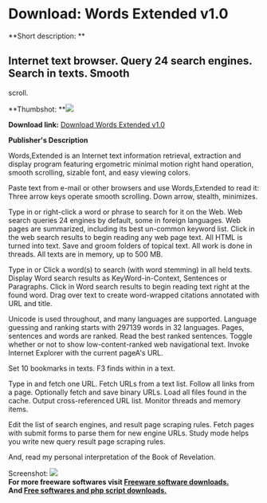 # Download: Words Extended v1.0

**Short description: **

## Internet text browser. Query 24 search engines. Search in texts. Smooth
scroll.

  
**Thumbshot: **![](http://www.freewarefiles.com/screenshot/wordsextended_md.jpg)   
  
**Download link:** [Download Words Extended v1.0](http://freesoftwares.boysofts.com/Words-Extended-V_program_42463.html)  
  

**Publisher's Description**  
  

Words,Extended is an Internet text information retrieval, extraction and
display program featuring ergometric minimal motion right hand operation,
smooth scrolling, sizable font, and easy viewing colors.

Paste text from e-mail or other browsers and use Words,Extended to read it:
Three arrow keys operate smooth scrolling. Down arrow, stealth, minimizes.

Type in or right-click a word or phrase to search for it on the Web. Web
search queries 24 engines by default, some in foreign languages. Web pages are
summarized, including its best un-common keyword list. Click in the web search
results to begin reading any web page text. All HTML is turned into text. Save
and groom folders of topical text. All work is done in threads. All texts are
in memory, up to 500 MB.

Type in or Click a word(s) to search (with word stemming) in all held texts.
Display Word search results as KeyWord-in-Context, Sentences or Paragraphs.
Click in Word search results to begin reading text right at the found word.
Drag over text to create word-wrapped citations annotated with URL and title.

Unicode is used throughout, and many languages are supported. Language
guessing and ranking starts with 297139 words in 32 languages. Pages,
sentences and words are ranked. Read the best ranked sentences. Toggle whether
or not to show low-content-ranked web navigational text. Invoke Internet
Explorer with the current pageA's URL.

Set 10 bookmarks in texts. F3 finds within in a text.

Type in and fetch one URL. Fetch URLs from a text list. Follow all links from
a page. Optionally fetch and save binary URLs. Load all files found in the
cache. Output cross-referenced URL list. Monitor threads and memory items.

Edit the list of search engines, and result page scraping rules. Fetch pages
with submit forms to parse them for new engine URLs. Study mode helps you
write new query result page scraping rules.

And, read my personal interpretation of the Book of Revelation.

  
  
Screenshot: ![](http://www.freewarefiles.com/screenshot/wordsextended.jpg)  
**For more freeware softwares visit [Freeware software downloads.](http://freesoftwares.boysofts.com/)**   
**And [Free softwares and php script downloads.](http://www.boysofts.com/)**

